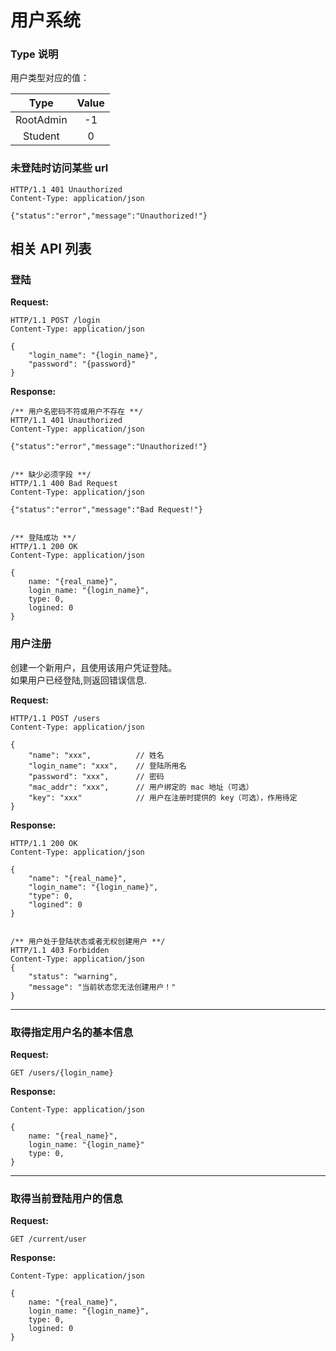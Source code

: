 # 用户系统
### Type 说明
 用户类型对应的值：

| Type | Value |
| :---: | :---: |
| RootAdmin | -1 |
| Student | 0 |
 
### 未登陆时访问某些 url
```
HTTP/1.1 401 Unauthorized
Content-Type: application/json

{"status":"error","message":"Unauthorized!"}
```

## 相关 API 列表
### 登陆
 **Request:**
```
HTTP/1.1 POST /login
Content-Type: application/json

{
    "login_name": "{login_name}",
    "password": "{password}"
}
```

 **Response:**
```
/** 用户名密码不符或用户不存在 **/
HTTP/1.1 401 Unauthorized
Content-Type: application/json

{"status":"error","message":"Unauthorized!"}


/** 缺少必须字段 **/
HTTP/1.1 400 Bad Request
Content-Type: application/json

{"status":"error","message":"Bad Request!"}


/** 登陆成功 **/
HTTP/1.1 200 OK
Content-Type: application/json

{
    name: "{real_name}",
    login_name: "{login_name}",
    type: 0,
    logined: 0
}
```

### 用户注册
 创建一个新用户，且使用该用户凭证登陆。  
 如果用户已经登陆,则返回错误信息.  

 **Request:**
```
HTTP/1.1 POST /users
Content-Type: application/json

{
    "name": "xxx",          // 姓名
    "login_name": "xxx",    // 登陆所用名
    "password": "xxx",      // 密码
    "mac_addr": "xxx",      // 用户绑定的 mac 地址（可选）
    "key": "xxx"            // 用户在注册时提供的 key（可选），作用待定
}
```

 **Response:**
```
HTTP/1.1 200 OK
Content-Type: application/json

{
    "name": "{real_name}",
    "login_name": "{login_name}",
    "type": 0,
    "logined": 0
}


/** 用户处于登陆状态或者无权创建用户 **/
HTTP/1.1 403 Forbidden
Content-Type: application/json
{
    "status": "warning",
    "message": "当前状态您无法创建用户！"
}
```

---
### 取得指定用户名的基本信息
 **Request:**
```
GET /users/{login_name}
```

 **Response:**
```
Content-Type: application/json

{
    name: "{real_name}",
    login_name: "{login_name}"
    type: 0,
}
```

---
### 取得当前登陆用户的信息
 **Request:**
```
GET /current/user
```

 **Response:**
```
Content-Type: application/json

{
    name: "{real_name}",
    login_name: "{login_name}",
    type: 0,
    logined: 0
}
```
